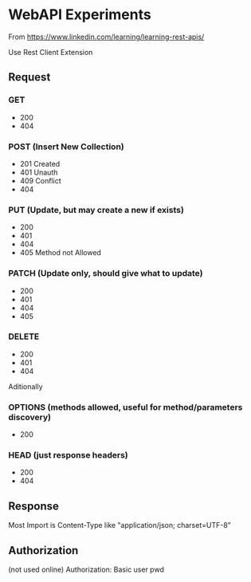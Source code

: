 # WebAPI Experiments

From https://www.linkedin.com/learning/learning-rest-apis/

Use Rest Client Extension

## Request
### GET
- 200
- 404
### POST (Insert New Collection)
- 201 Created
- 401 Unauth
- 409 Conflict
- 404
### PUT (Update, but may create a new if exists)
- 200
- 401
- 404
- 405 Method not Allowed
### PATCH (Update only, should give what to update)
- 200
- 401
- 404
- 405
### DELETE
- 200
- 401
- 404

Aditionally

### OPTIONS (methods allowed, useful for method/parameters discovery)
- 200

### HEAD (just response headers)
- 200
- 404


## Response

Most Import is Content-Type like "application/json; charset=UTF-8"


## Authorization

(not used online)
Authorization: Basic user pwd 